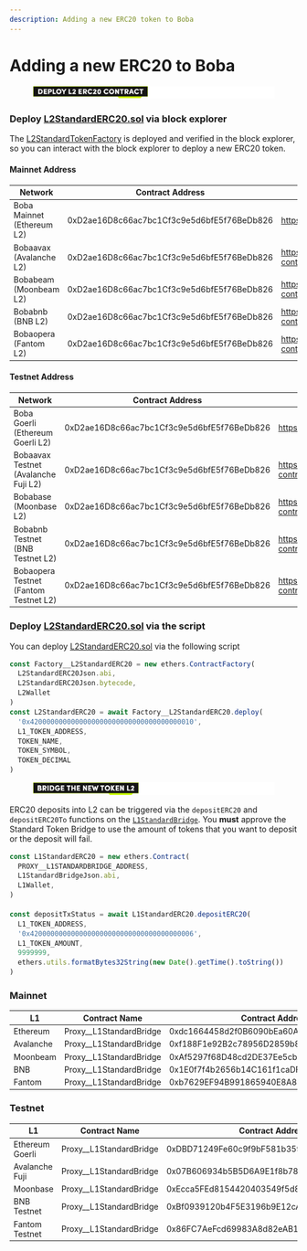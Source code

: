 ```yaml
---
description: Adding a new ERC20 token to Boba
---
```


# Adding a new ERC20 to Boba

<figure><img src="../../.gitbook/assets/Artboard 1 (9) (1).png" alt=""><figcaption></figcaption></figure>

### Deploy [L2StandardERC20.sol](https://github.com/bobanetwork/boba/blob/release/v0.2.2/packages/contracts/contracts/standards/L2StandardERC20.sol) via block explorer

The [L2StandardTokenFactory](https://github.com/bobanetwork/boba/blob/release/v0.2.2/packages/contracts/contracts/L2/messaging/L2StandardTokenFactory.sol) is deployed and verified in the block explorer, so you can interact with the block explorer to deploy a new ERC20 token.

#### Mainnet Address

| Network                    | Contract Address                           | Block Explorer URL                                                                                                          |
| -------------------------- | ------------------------------------------ | --------------------------------------------------------------------------------------------------------------------------- |
| Boba Mainnet (Ethereum L2) | 0xD2ae16D8c66ac7bc1Cf3c9e5d6bfE5f76BeDb826 | https://bobascan.com/address/0xD2ae16D8c66ac7bc1Cf3c9e5d6bfE5f76BeDb826#writeContract                                       |
| Bobaavax (Avalanche L2)    | 0xD2ae16D8c66ac7bc1Cf3c9e5d6bfE5f76BeDb826 | https://blockexplorer.avax.boba.network/address/0xD2ae16D8c66ac7bc1Cf3c9e5d6bfE5f76BeDb826/write-contract#address-tabs      |
| Bobabeam (Moonbeam L2)     | 0xD2ae16D8c66ac7bc1Cf3c9e5d6bfE5f76BeDb826 | https://blockexplorer.bobabeam.boba.network/address/0xD2ae16D8c66ac7bc1Cf3c9e5d6bfE5f76BeDb826/write-contract#address-tabs  |
| Bobabnb (BNB L2)           | 0xD2ae16D8c66ac7bc1Cf3c9e5d6bfE5f76BeDb826 | https://blockexplorer.bnb.boba.network/address/0xD2ae16D8c66ac7bc1Cf3c9e5d6bfE5f76BeDb826/write-contract#address-tabs       |
| Bobaopera (Fantom L2)      | 0xD2ae16D8c66ac7bc1Cf3c9e5d6bfE5f76BeDb826 | https://blockexplorer.bobaopera.boba.network/address/0xD2ae16D8c66ac7bc1Cf3c9e5d6bfE5f76BeDb826/write-contract#address-tabs |

#### Testnet Address

| Network                               | Contract Address                           | Block Explorer URL                                                                                                                  |
| ------------------------------------- | ------------------------------------------ | ----------------------------------------------------------------------------------------------------------------------------------- |
| Boba Goerli (Ethereum Goerli L2)      | 0xD2ae16D8c66ac7bc1Cf3c9e5d6bfE5f76BeDb826 | https://testnet.bobascan.com/address/0xD2ae16D8c66ac7bc1Cf3c9e5d6bfE5f76BeDb826#writeContract                                       |
| Bobaavax Testnet (Avalanche Fuji L2)  | 0xD2ae16D8c66ac7bc1Cf3c9e5d6bfE5f76BeDb826 | https://blockexplorer.testnet.avax.boba.network/address/0xD2ae16D8c66ac7bc1Cf3c9e5d6bfE5f76BeDb826/write-contract#address-tabs      |
| Bobabase (Moonbase L2)                | 0xD2ae16D8c66ac7bc1Cf3c9e5d6bfE5f76BeDb826 | https://blockexplorer.bobabase.boba.network/address/0xD2ae16D8c66ac7bc1Cf3c9e5d6bfE5f76BeDb826/write-contract#address-tabs          |
| Bobabnb Testnet (BNB Testnet L2)      | 0xD2ae16D8c66ac7bc1Cf3c9e5d6bfE5f76BeDb826 | https://blockexplorer.testnet.bnb.boba.network/address/0xD2ae16D8c66ac7bc1Cf3c9e5d6bfE5f76BeDb826/write-contract#address-tabs       |
| Bobaopera Testnet (Fantom Testnet L2) | 0xD2ae16D8c66ac7bc1Cf3c9e5d6bfE5f76BeDb826 | https://blockexplorer.testnet.bobaopera.boba.network/address/0xD2ae16D8c66ac7bc1Cf3c9e5d6bfE5f76BeDb826/write-contract#address-tabs |

### Deploy [L2StandardERC20.sol](https://github.com/bobanetwork/boba/blob/release/v0.2.2/packages/contracts/contracts/standards/L2StandardERC20.sol) via the script

You can deploy [L2StandardERC20.sol](https://github.com/bobanetwork/boba/blob/release/v0.2.2/packages/contracts/contracts/standards/L2StandardERC20.sol) via the following script

```js
const Factory__L2StandardERC20 = new ethers.ContractFactory(
  L2StandardERC20Json.abi,
  L2StandardERC20Json.bytecode,
  L2Wallet
)
const L2StandardERC20 = await Factory__L2StandardERC20.deploy(
  '0x4200000000000000000000000000000000000010',
  L1_TOKEN_ADDRESS,
  TOKEN_NAME,
  TOKEN_SYMBOL,
  TOKEN_DECIMAL
)
```



<figure><img src="../../.gitbook/assets/Artboard 2 (5) (2).png" alt=""><figcaption></figcaption></figure>

ERC20 deposits into L2 can be triggered via the `depositERC20` and `depositERC20To` functions on the [`L1StandardBridge`](https://github.com/bobanetwork/boba/blob/release/v0.2.2/packages/contracts/contracts/L1/messaging/L1StandardBridge.sol). You **must** approve the Standard Token Bridge to use the amount of tokens that you want to deposit or the deposit will fail.

```js
const L1StandardERC20 = new ethers.Contract(
  PROXY__L1STANDARDBRIDGE_ADDRESS,
  L1StandardBridgeJson.abi,
  L1Wallet,
)

const depositTxStatus = await L1StandardERC20.depositERC20(
  L1_TOKEN_ADDRESS,
  '0x4200000000000000000000000000000000000006',
  L1_TOKEN_AMOUNT,
  9999999,
  ethers.utils.formatBytes32String(new Date().getTime().toString())
)
```

### Mainnet

| L1        | Contract Name             | Contract Address                           |
| --------- | ------------------------- | ------------------------------------------ |
| Ethereum  | Proxy\_\_L1StandardBridge | 0xdc1664458d2f0B6090bEa60A8793A4E66c2F1c00 |
| Avalanche | Proxy\_\_L1StandardBridge | 0xf188F1e92B2c78956D2859b84684BFD17103e22c |
| Moonbeam  | Proxy\_\_L1StandardBridge | 0xAf5297f68D48cd2DE37Ee5cbaC0647fbA4132985 |
| BNB       | Proxy\_\_L1StandardBridge | 0x1E0f7f4b2656b14C161f1caDF3076C02908F9ACC |
| Fantom    | Proxy\_\_L1StandardBridge | 0xb7629EF94B991865940E8A840Aa7d68fa88c3Fe8 |

### Testnet

| L1              | Contract Name             | Contract Address                           |
| --------------- | ------------------------- | ------------------------------------------ |
| Ethereum Goerli | Proxy\_\_L1StandardBridge | 0xDBD71249Fe60c9f9bF581b3594734E295EAfA9b2 |
| Avalanche Fuji  | Proxy\_\_L1StandardBridge | 0x07B606934b5B5D6A9E1f8b78A0B26215FF58Ad56 |
| Moonbase        | Proxy\_\_L1StandardBridge | 0xEcca5FEd8154420403549f5d8F123fcE69fae806 |
| BNB Testnet     | Proxy\_\_L1StandardBridge | 0xBf0939120b4F5E3196b9E12cAC291e03dD058e9a |
| Fantom Testnet  | Proxy\_\_L1StandardBridge | 0x86FC7AeFcd69983A8d82eAB1E0EaFD38bB42fd3f |
